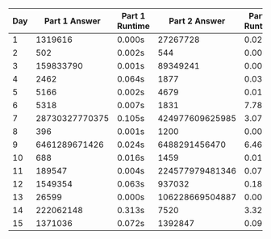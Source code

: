| Day | Part 1 Answer | Part 1 Runtime | Part 2 Answer | Part 2 Runtime |
| --- | --- | --- | --- | --- |
| 1 | 1319616 | 0.000s | 27267728 | 0.029s |
| 2 | 502 | 0.002s | 544 | 0.008s |
| 3 | 159833790 | 0.001s | 89349241 | 0.003s |
| 4 | 2462 | 0.064s | 1877 | 0.039s |
| 5 | 5166 | 0.002s | 4679 | 0.013s |
| 6 | 5318 | 0.007s | 1831 | 7.783s |
| 7 | 28730327770375 | 0.105s | 424977609625985 | 3.071s |
| 8 | 396 | 0.001s | 1200 | 0.001s |
| 9 | 6461289671426 | 0.024s | 6488291456470 | 6.463s |
| 10 | 688 | 0.016s | 1459 | 0.016s |
| 11 | 189547 | 0.004s | 224577979481346 | 0.077s |
| 12 | 1549354 | 0.063s | 937032 | 0.182s |
| 13 | 26599 | 0.000s | 106228669504887 | 0.001s |
| 14 | 222062148 | 0.313s | 7520 | 3.323s |
| 15 | 1371036 | 0.072s | 1392847 | 0.097s |

